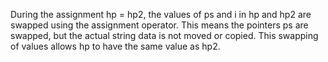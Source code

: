 During the assignment hp = hp2, the values of ps and i in hp and hp2 are swapped using the assignment operator. This means the pointers ps are swapped, but the actual string data is not moved or copied. This swapping of values allows hp to have the same value as hp2.